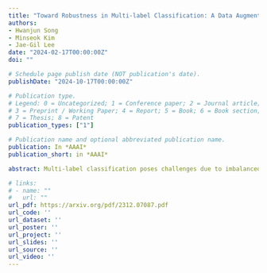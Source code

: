 ```yaml
---
title: "Toward Robustness in Multi-label Classification: A Data Augmentation Strategy against Imbalance and Noise (AAAI 2024)"
authors:
- Hwanjun Song
- Minseok Kim
- Jae-Gil Lee
date: "2024-02-17T00:00:00Z"
doi: ""

# Schedule page publish date (NOT publication's date).
publishDate: "2024-10-17T00:00:00Z"

# Publication type.
# Legend: 0 = Uncategorized; 1 = Conference paper; 2 = Journal article;
# 3 = Preprint / Working Paper; 4 = Report; 5 = Book; 6 = Book section;
# 7 = Thesis; 8 = Patent
publication_types: ["1"]

# Publication name and optional abbreviated publication name.
publication: In *AAAI*
publication_short: in *AAAI*

abstract: Multi-label classification poses challenges due to imbalanced and noisy labels in training data. We propose a unified data augmentation method, named BalanceMix, to address these challenges. Our approach includes two samplers for imbalanced labels, generating minority-augmented instances with high diversity. It also refines multi-labels at the label-wise granularity, categorizing noisy labels as clean, re-labeled, or ambiguous for robust optimization. Extensive experiments on three benchmark datasets demonstrate that BalanceMix outperforms existing state-of-the-art methods. We release the code at https://github.com/DISL-Lab/BalanceMix.

# links:
# - name: ""
#   url: ""
url_pdf: https://arxiv.org/pdf/2312.07087.pdf
url_code: ''
url_dataset: ''
url_poster: ''
url_project: ''
url_slides: ''
url_source: ''
url_video: ''
---
```


